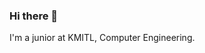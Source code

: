 ### Hi there 👋
I'm a junior at KMITL, Computer Engineering.<br />

<!--
[![Phui's GitHub stats](https://github-readme-stats.vercel.app/api?username=nathamon24)](https://github.com/nathamon24/github-readme-stats)
[![Top Langs](https://github-readme-stats.vercel.app/api/top-langs/?username=nathamon24&show_icons=true&layout=compact)
![BearKS's GitHub stats](https://github-readme-stats.vercel.app/api/top-langs?username=BearKS&show_icons=true&locale=en&layout=compact&theme=dracula)   
![BearKS's GitHub stats](https://github-readme-stats.vercel.app/api?username=BearKS&show_icons=true&theme=dracula)

**nathamon24/nathamon24** is a ✨ _special_ ✨ repository because its `README.md` (this file) appears on your GitHub profile.

Here are some ideas to get you started:

- 🔭 I’m currently working on ...
- 🌱 I’m currently learning ...
- 👯 I’m looking to collaborate on ...
- 🤔 I’m looking for help with ...
- 💬 Ask me about ...
- 📫 How to reach me: ...
- 😄 Pronouns: ...
- ⚡ Fun fact: ...
-->

